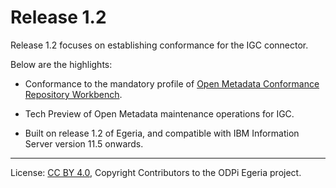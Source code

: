 <!-- SPDX-License-Identifier: CC-BY-4.0 -->
<!-- Copyright Contributors to the ODPi Egeria project. -->

# Release 1.2

Release 1.2 focuses on establishing conformance for the IGC connector.

Below are the highlights:

- Conformance to the mandatory profile of [Open Metadata Conformance Repository Workbench](https://egeria.odpi.org/open-metadata-conformance-suite/docs/repository-workbench/).

- Tech Preview of Open Metadata maintenance operations for IGC.

- Built on release 1.2 of Egeria, and compatible with IBM Information Server
    version 11.5 onwards.

----
License: [CC BY 4.0](https://creativecommons.org/licenses/by/4.0/),
Copyright Contributors to the ODPi Egeria project.
